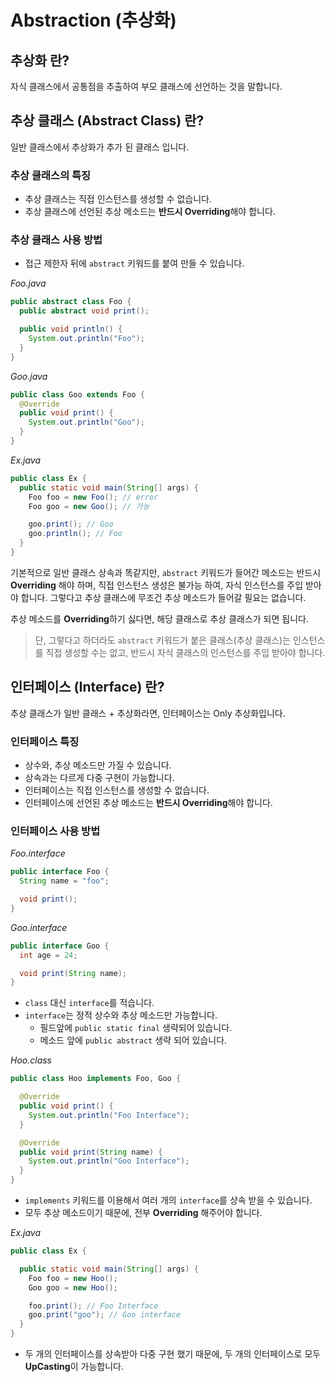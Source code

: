 # Abstraction (추상화)

## 추상화 란?

자식 클래스에서 공통점을 추출하여 부모 클래스에 선언하는 것을 말합니다.

## 추상 클래스 (Abstract Class) 란?

일반 클래스에서 추상화가 추가 된 클래스 입니다.

### 추상 클래스의 특징

- 추상 클래스는 직접 인스턴스를 생성할 수 없습니다.
- 추상 클래스에 선언된 추상 메소드는 **반드시 Overriding**해야 합니다.

### 추상 클래스 사용 방법

- 접근 제한자 뒤에 `abstract` 키워드를 붙여 만들 수 있습니다.

*Foo.java*

```java
public abstract class Foo {
  public abstract void print();

  public void println() {
    System.out.println("Foo");
  }
}
```

*Goo.java*

```java
public class Goo extends Foo {
  @Override
  public void print() {
    System.out.println("Goo");
  }
}
```

*Ex.java*

```java
public class Ex {
  public static void main(String[] args) {
    Foo foo = new Foo(); // error
    Foo goo = new Goo(); // 가능

    goo.print(); // Goo
    goo.println(); // Foo
  }
}
```

기본적으로 일반 클래스 상속과 똑같지만, `abstract` 키워드가 들어간 메소드는 반드시 **Overriding** 해야 하며, 직접 인스턴스 생성은 불가능 하여, 자식 인스턴스를 주입 받아야 합니다. 그렇다고
추상 클래스에 무조건 추상 메소드가 들어갈 필요는 없습니다.

추상 메소드를 **Overriding**하기 싫다면, 해당 클래스로 추상 클래스가 되면 됩니다.

> 단, 그렇다고 하더라도 `abstract` 키워드가 붙은 클래스(추상 클래스)는 인스턴스를 직접 생성할 수는 없고, 반드시 자식 클래스의 인스턴스를 주입 받아야 합니다.

## 인터페이스 (Interface) 란?

추상 클래스가 일반 클래스 + 추상화라면, 인터페이스는 Only 추상화입니다.

### 인터페이스 특징

- 상수와, 추상 메소드만 가질 수 있습니다.
- 상속과는 다르게 다중 구현이 가능합니다.
- 인터페이스는 직접 인스턴스를 생성할 수 없습니다.
- 인터페이스에 선언된 추상 메소드는 **반드시 Overriding**해야 합니다.

### 인터페이스 사용 방법

*Foo.interface*

```java
public interface Foo {
  String name = "foo";

  void print();
}
```

*Goo.interface*

```java
public interface Goo {
  int age = 24;

  void print(String name);
}
```

- `class` 대신 `interface`를 적습니다.
- `interface`는 정적 상수와 추상 메소드만 가능합니다.
    - 필드앞에 `public static final` 생략되어 있습니다.
    - 메소드 앞에 `public abstract` 생략 되어 있습니다.

*Hoo.class*

```java
public class Hoo implements Foo, Goo {

  @Override
  public void print() {
    System.out.println("Foo Interface");
  }

  @Override
  public void print(String name) {
    System.out.println("Goo Interface");
  }
}
```

- `implements` 키워드를 이용해서 여러 개의 `interface`를 상속 받을 수 있습니다.
- 모두 추상 메소드이기 때문에, 전부 **Overriding** 해주어야 합니다.

*Ex.java*

```java
public class Ex {

  public static void main(String[] args) {
    Foo foo = new Hoo();
    Goo goo = new Hoo();

    foo.print(); // Foo Interface
    goo.print("goo"); // Goo interface
  }
}
```

- 두 개의 인터페이스를 상속받아 다중 구현 했기 때문에, 두 개의 인터페이스로 모두 **UpCasting**이 가능합니다.

